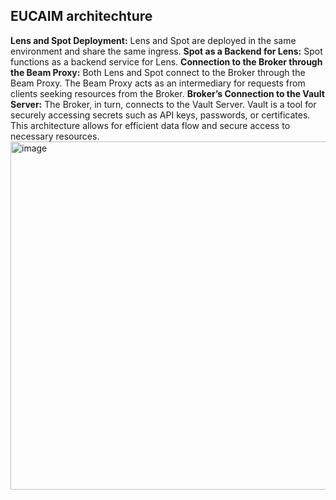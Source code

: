 ## EUCAIM architechture
**Lens and Spot Deployment:** Lens and Spot are deployed in the same environment and share the same ingress.
**Spot as a Backend for Lens:** Spot functions as a backend service for Lens.
**Connection to the Broker through the Beam Proxy:** Both Lens and Spot connect to the Broker through the Beam Proxy. The Beam Proxy acts as an intermediary for requests from clients seeking resources from the Broker.
**Broker’s Connection to the Vault Server:** The Broker, in turn, connects to the Vault Server. Vault is a tool for securely accessing secrets such as API keys, passwords, or certificates.
This architecture allows for efficient data flow and secure access to necessary resources.
<img width="557" alt="image" src="https://github.com/EUCAIM/k8s-deployments/assets/100042312/17c7a4d5-c3b2-471a-88ea-8fff9d48a202">

